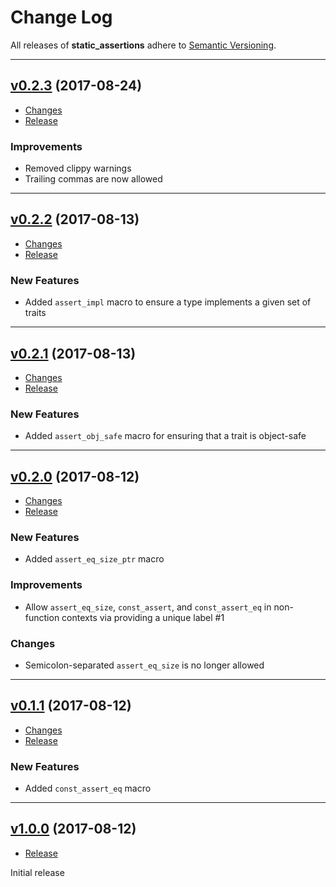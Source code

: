 # Change Log

All releases of **static_assertions** adhere to [Semantic Versioning][semver].

---

## [v0.2.3](https://github.com/nvzqz/static-assertions-rs/tree/v0.2.3) (2017-08-24)

- [Changes](https://github.com/nvzqz/static-assertions-rs/compare/v0.2.2...v0.2.3)
- [Release](https://github.com/nvzqz/static-assertions-rs/releases/tag/v0.2.3)

### Improvements
- Removed clippy warnings
- Trailing commas are now allowed

---

## [v0.2.2](https://github.com/nvzqz/static-assertions-rs/tree/v0.2.2) (2017-08-13)

- [Changes](https://github.com/nvzqz/static-assertions-rs/compare/v0.2.1...v0.2.2)
- [Release](https://github.com/nvzqz/static-assertions-rs/releases/tag/v0.2.2)

### New Features
- Added `assert_impl` macro to ensure a type implements a given set of traits

---

## [v0.2.1](https://github.com/nvzqz/static-assertions-rs/tree/v0.2.1) (2017-08-13)

- [Changes](https://github.com/nvzqz/static-assertions-rs/compare/v0.2.0...v0.2.1)
- [Release](https://github.com/nvzqz/static-assertions-rs/releases/tag/v0.2.1)

### New Features
- Added `assert_obj_safe` macro for ensuring that a trait is object-safe

---

## [v0.2.0](https://github.com/nvzqz/static-assertions-rs/tree/v0.2.0) (2017-08-12)

- [Changes](https://github.com/nvzqz/static-assertions-rs/compare/v0.1.1...v0.2.0)
- [Release](https://github.com/nvzqz/static-assertions-rs/releases/tag/v0.2.0)

### New Features
- Added `assert_eq_size_ptr` macro

### Improvements
- Allow `assert_eq_size`, `const_assert`, and `const_assert_eq` in non-function contexts via providing a unique label #1

### Changes
- Semicolon-separated `assert_eq_size` is no longer allowed

---

## [v0.1.1](https://github.com/nvzqz/static-assertions-rs/tree/v0.1.1) (2017-08-12)

- [Changes](https://github.com/nvzqz/static-assertions-rs/compare/v0.1.0...v0.1.1)
- [Release](https://github.com/nvzqz/static-assertions-rs/releases/tag/v0.1.1)

### New Features
- Added `const_assert_eq` macro

---

## [v1.0.0](https://github.com/nvzqz/static-assertions-rs/tree/v1.0.0) (2017-08-12)

- [Release](https://github.com/nvzqz/static-assertions-rs/releases/tag/v1.0.0)

Initial release

[semver]: http://semver.org/
